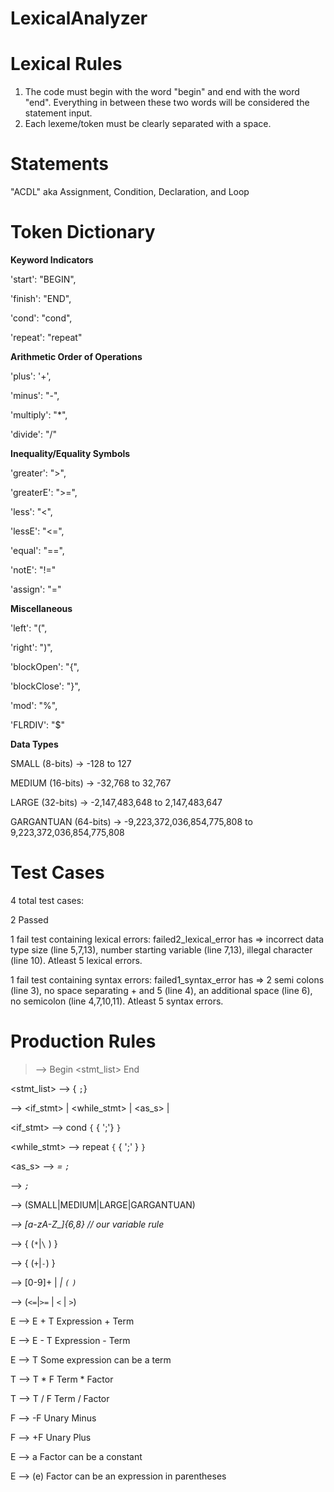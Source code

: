 # LexicalAnalyzer

# Lexical Rules

1) The code must begin with the word "begin" and end with the word "end". Everything in between these two words will be considered the statement input.
2) Each lexeme/token must be clearly separated with a space.

# Statements

"ACDL" aka Assignment, Condition, Declaration, and Loop

# Token Dictionary

**Keyword Indicators**

'start': "BEGIN",

'finish': "END",

'cond': "cond",

'repeat': "repeat"

**Arithmetic Order of Operations**

'plus': '+',

'minus': "-",

'multiply': "*",

'divide': "/"

**Inequality/Equality Symbols**

'greater': ">",

'greaterE': ">=",

'less': "<",

'lessE': "<=",

'equal': "==",

'notE': "!="

'assign': "="

**Miscellaneous**

'left': "(",

'right': ")",

'blockOpen': "{",

'blockClose': "}",

'mod': "%",

'FLRDIV': "$"

**Data Types**

SMALL (8-bits) -> -128 to 127

MEDIUM (16-bits) -> -32,768 to 32,767

LARGE (32-bits) -> -2,147,483,648 to 2,147,483,647

GARGANTUAN (64-bits) -> -9,223,372,036,854,775,808 to 9,223,372,036,854,775,808

# Test Cases

4 total test cases:

2 Passed

1 fail test containing lexical errors: failed2_lexical_error has => incorrect data type size (line 5,7,13), number starting variable (line 7,13), illegal character (line 10). Atleast 5 lexical errors.

1 fail test containing syntax errors: failed1_syntax_error has => 2 semi colons (line 3), no space separating + and 5 (line 4), an additional space (line 6), no semicolon (line 4,7,10,11). Atleast 5 syntax errors.



# Production Rules

> <Program> --> Begin <stmt_list> End

<stmt_list> --> {<stmt> `;`}

<stmt> --> <if_stmt> | <while_stmt> | <as_s>  | <declaration>

<if_stmt> --> cond <bool> `{` { <stmt> ';'} `}`

<while_stmt> --> repeat `{` <bool> { <stmt> ';' } `}`

<as_s> --> <var> = <expression> `;`

<declaration> --> <datatype> <var> `;`

<datatype> --> (SMALL|MEDIUM|LARGE|GARGANTUAN)

<var> -->  [a-zA-Z_]{6,8} // our variable rule

<expression> --> <term> { (`*`|`\` ) <term> }

<term> --> <term> { (`+`|`-`) <term> }

<factor> --> [0-9]+ | <var>  | `(` <expression> `)`

<bool> --> <expression> (`<=`|`>=` | `<` | `>`) <expression>

E --> E + T             Expression + Term

E --> E - T             Expression - Term

E --> T                 Some expression can be a term

T --> T * F             Term * Factor

T --> T / F             Term / Factor

F --> -F                Unary Minus

F --> +F                Unary Plus

E --> a                 Factor can be a constant

E --> (e)               Factor can be an expression in parentheses


